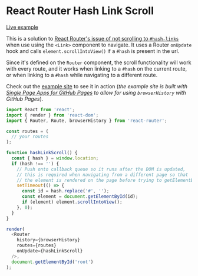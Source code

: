 # React Router Hash Link Scroll

[Live example][liveExample]

This is a solution to [React Router's issue of not scrolling to `#hash-links`][reactRouterIssue] when use using the `<Link>` component to navigate. It uses a Router `onUpdate` hook and calls `element.scrollIntoView()` if a `#hash` is present in the url.  

Since it's defined on the `Router` component, the scroll functionality will work with every route, and it works when linking to a `#hash` on the current route, or when linking to a `#hash` while navigating to a different route.

Check out the [example site][liveExample] to see it in action (*the example site is built with [Single Page Apps for GitHub Pages][spaGHP] to allow for using `browserHistory` with GitHub Pages*).


```javascript
import React from 'react';
import { render } from 'react-dom';
import { Router, Route, browserHistory } from 'react-router';

const routes = (
  // your routes
);

function hashLinkScroll() {
  const { hash } = window.location;
  if (hash !== '') {
    // Push onto callback queue so it runs after the DOM is updated,
    // this is required when navigating from a different page so that
    // the element is rendered on the page before trying to getElementById.
    setTimeout(() => {
      const id = hash.replace('#', '');
      const element = document.getElementById(id);
      if (element) element.scrollIntoView();
    }, 0);
  }
}

render(
  <Router
    history={browserHistory}
    routes={routes}
    onUpdate={hashLinkScroll}
  />,
  document.getElementById('root')
);
```


[reactRouterIssue]: https://github.com/reactjs/react-router/issues/394#issuecomment-220221604
[liveExample]: http://react-router-hash-link-scroll.rafrex.com/
[spaGHP]: https://github.com/rafrex/spa-github-pages
